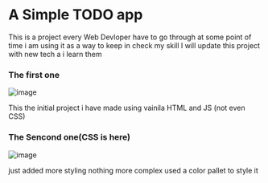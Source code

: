 <h1>A Simple TODO app</h1>

 This is a project every Web Devloper have to go through at some point of time i am using it as a way to keep in check my skill I will update this project with new tech a i learn them

 <h3> The first one </h3>

 ![image](https://github.com/dryruffian/A-simple-TODO-app/assets/88555779/5c4c67c0-3454-4699-b265-8c89f893bf98)

This the initial project i have made using vainila HTML and JS (not even CSS)

<h3> The Sencond one(CSS is here) </h3>

![image](https://github.com/dryruffian/A-simple-TODO-app/assets/88555779/a58cc1ce-58d5-43e9-8bbf-0896dc5de567)

just added more styling nothing more complex used a color pallet to style it
